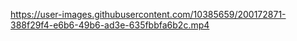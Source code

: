 

https://user-images.githubusercontent.com/10385659/200172871-388f29f4-e6b6-49b6-ad3e-635fbbfa6b2c.mp4

